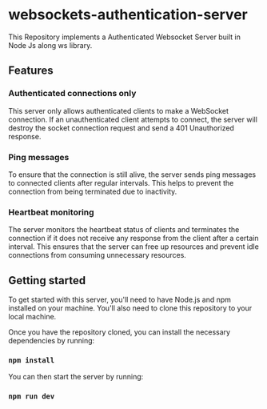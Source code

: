 # websockets-authentication-server

This Repository implements a Authenticated Websocket Server built in Node Js along ws library.

## Features

### Authenticated connections only
This server only allows authenticated clients to make a WebSocket connection. If an unauthenticated client attempts to connect, the server will destroy the socket connection request and send a 401 Unauthorized response.

### Ping messages
To ensure that the connection is still alive, the server sends ping messages to connected clients after regular intervals. This helps to prevent the connection from being terminated due to inactivity.

### Heartbeat monitoring
The server monitors the heartbeat status of clients and terminates the connection if it does not receive any response from the client after a certain interval. This ensures that the server can free up resources and prevent idle connections from consuming unnecessary resources.

## Getting started
To get started with this server, you'll need to have Node.js and npm installed on your machine. You'll also need to clone this repository to your local machine.

Once you have the repository cloned, you can install the necessary dependencies by running:

### `npm install`
You can then start the server by running:

### `npm run dev`
